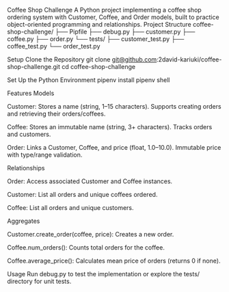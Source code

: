 Coffee Shop Challenge
A Python project implementing a coffee shop ordering system with Customer, Coffee, and Order models, built to practice object-oriented programming and relationships.
Project Structure
coffee-shop-challenge/
├── Pipfile
├── debug.py
├── customer.py
├── coffee.py
├── order.py
└── tests/
    ├── customer_test.py
    ├── coffee_test.py
    └── order_test.py

Setup
Clone the Repository
git clone git@github.com:2david-kariuki/coffee-shop-challenge.git
cd coffee-shop-challenge

Set Up the Python Environment
pipenv install
pipenv shell

Features
Models

Customer:
Stores a name (string, 1–15 characters).
Supports creating orders and retrieving their orders/coffees.


Coffee:
Stores an immutable name (string, 3+ characters).
Tracks orders and customers.


Order:
Links a Customer, Coffee, and price (float, 1.0–10.0).
Immutable price with type/range validation.



Relationships

Order:
Access associated Customer and Coffee instances.


Customer:
List all orders and unique coffees ordered.


Coffee:
List all orders and unique customers.



Aggregates

Customer.create_order(coffee, price):
Creates a new order.


Coffee.num_orders():
Counts total orders for the coffee.


Coffee.average_price():
Calculates mean price of orders (returns 0 if none).



Usage
Run debug.py to test the implementation or explore the tests/ directory for unit tests.
